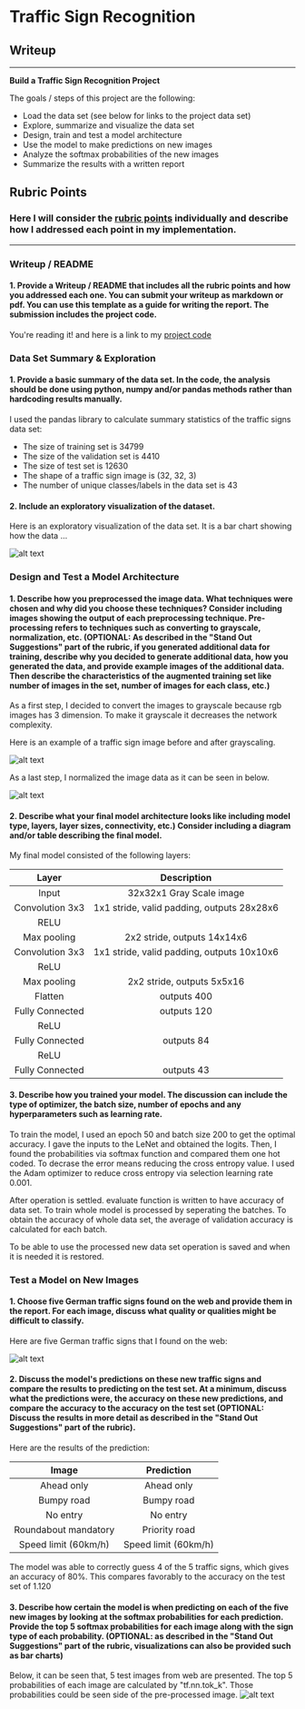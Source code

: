# **Traffic Sign Recognition** 

## Writeup

---

**Build a Traffic Sign Recognition Project**

The goals / steps of this project are the following:
* Load the data set (see below for links to the project data set)
* Explore, summarize and visualize the data set
* Design, train and test a model architecture
* Use the model to make predictions on new images
* Analyze the softmax probabilities of the new images
* Summarize the results with a written report


[//]: # (Image References)

[image1]: ./images/distribution.png "Data Set Distribution"
[image2]: ./images/rgb2gray.PNG "RGB to Gray Scale"
[image3]: ./images/rgb2gray2normalize.PNG "RGB, Gray Scale, Normalization"
[image4]: ./images/germanimgs.png "German Traffic Signs"
[image5]: ./images/preds.png "Predictions for German Traffic Signs"



## Rubric Points
### Here I will consider the [rubric points](https://review.udacity.com/#!/rubrics/481/view) individually and describe how I addressed each point in my implementation.  

---
### Writeup / README

#### 1. Provide a Writeup / README that includes all the rubric points and how you addressed each one. You can submit your writeup as markdown or pdf. You can use this template as a guide for writing the report. The submission includes the project code.

You're reading it! and here is a link to my [project code](https://github.com/damdemir/CarND-Traffic-Sign-Classifier-Project/blob/master/Traffic_Sign_Classifier.ipynb)

### Data Set Summary & Exploration

#### 1. Provide a basic summary of the data set. In the code, the analysis should be done using python, numpy and/or pandas methods rather than hardcoding results manually.

I used the pandas library to calculate summary statistics of the traffic
signs data set:

* The size of training set is 34799
* The size of the validation set is 4410
* The size of test set is 12630
* The shape of a traffic sign image is (32, 32, 3)
* The number of unique classes/labels in the data set is 43

#### 2. Include an exploratory visualization of the dataset.

Here is an exploratory visualization of the data set. It is a bar chart showing how the data ...

![alt text][image1]

### Design and Test a Model Architecture

#### 1. Describe how you preprocessed the image data. What techniques were chosen and why did you choose these techniques? Consider including images showing the output of each preprocessing technique. Pre-processing refers to techniques such as converting to grayscale, normalization, etc. (OPTIONAL: As described in the "Stand Out Suggestions" part of the rubric, if you generated additional data for training, describe why you decided to generate additional data, how you generated the data, and provide example images of the additional data. Then describe the characteristics of the augmented training set like number of images in the set, number of images for each class, etc.)

As a first step, I decided to convert the images to grayscale because rgb images has 3 dimension. To make it grayscale it decreases the network complexity.

Here is an example of a traffic sign image before and after grayscaling.

![alt text][image2]

As a last step, I normalized the image data as it can be seen in below.

![alt text][image3]


#### 2. Describe what your final model architecture looks like including model type, layers, layer sizes, connectivity, etc.) Consider including a diagram and/or table describing the final model.

My final model consisted of the following layers:

| Layer         		|     Description	        					| 
|:---------------------:|:---------------------------------------------:| 
| Input         		| 32x32x1 Gray Scale image   							| 
| Convolution 3x3     	| 1x1 stride, valid padding, outputs 28x28x6 	|
| RELU					|												|
| Max pooling	      	| 2x2 stride,  outputs 14x14x6 				|
| Convolution 3x3	    | 1x1 stride, valid padding, outputs 10x10x6      									|
| ReLU		|         									|
| Max pooling				| 2x2 stride, outputs 5x5x16        									|
|	Flatten					|			outputs 400									|
|	Fully Connected					|	outputs 120											|
|	ReLU					|										|
|	Fully Connected					|	outputs 84											|
|	ReLU					|										|
|	Fully Connected					|	outputs 43										|

#### 3. Describe how you trained your model. The discussion can include the type of optimizer, the batch size, number of epochs and any hyperparameters such as learning rate.

To train the model, I used an epoch 50 and batch size 200 to get the optimal accuracy. I gave the inputs to the LeNet and obtained the logits. Then, I found the probabilities via softmax function and compared them one hot coded.
To decrase the error means reducing the cross entropy value. I used the Adam optimizer to reduce cross entropy via selection learning rate 0.001. 

After operation is settled. evaluate function is written to have accuracy of data set. 
To train whole model is processed by seperating the batches. To obtain the accuracy of whole data set, the average of validation accuracy is calculated for each batch.

To be able to use the processed new data set operation is saved and when it is needed it is restored. 

### Test a Model on New Images

#### 1. Choose five German traffic signs found on the web and provide them in the report. For each image, discuss what quality or qualities might be difficult to classify.

Here are five German traffic signs that I found on the web:

![alt text][image4]

#### 2. Discuss the model's predictions on these new traffic signs and compare the results to predicting on the test set. At a minimum, discuss what the predictions were, the accuracy on these new predictions, and compare the accuracy to the accuracy on the test set (OPTIONAL: Discuss the results in more detail as described in the "Stand Out Suggestions" part of the rubric).

Here are the results of the prediction:

| Image			        |     Prediction	        					| 
|:---------------------:|:---------------------------------------------:| 
| Ahead only      		| Ahead only   									| 
| Bumpy road     			| Bumpy road 										|
| No entry					| No entry											|
| Roundabout mandatory      		| Priority road					 				|
| Speed limit (60km/h)			| Speed limit (60km/h)      							|


The model was able to correctly guess 4 of the 5 traffic signs, which gives an accuracy of 80%. This compares favorably to the accuracy on the test set of 1.120

#### 3. Describe how certain the model is when predicting on each of the five new images by looking at the softmax probabilities for each prediction. Provide the top 5 softmax probabilities for each image along with the sign type of each probability. (OPTIONAL: as described in the "Stand Out Suggestions" part of the rubric, visualizations can also be provided such as bar charts)
Below, it can be seen that, 5 test images from web are presented. The top 5 probabilities of each image are calculated by "tf.nn.tok_k". Those probabilities could be seen side of the pre-processed image.
![alt text][image5]




